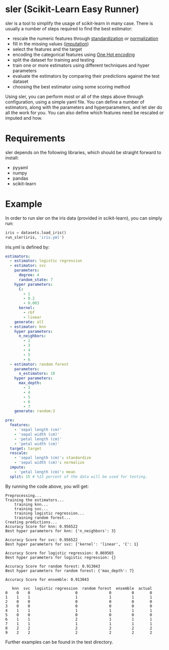 # sler (Scikit-Learn Easy Runner)

sler is a tool to simplify the usage of scikit-learn in many case.
There is usually a number of steps required to find the best estimator:
- rescale the numeric features through [standardization](http://scikit-learn.org/stable/modules/generated/sklearn.preprocessing.StandardScaler.html) or [normalization](http://scikit-learn.org/stable/modules/generated/sklearn.preprocessing.MinMaxScaler.html)
- fill in the missing values ([imputation](https://en.wikipedia.org/wiki/Imputation_(statistics)))
- select the features and the target
- encoding the categorical features using [One Hot encoding](https://en.wikipedia.org/wiki/One-hot)
- split the dataset for training and testing
- train one or more estimators using different techniques and hyper parameters
- evaluate the estimators by comparing their predictions against the test dataset
- choosing the best estimator using some scoring method

Using sler, you can perform most or all of the steps above through configuration, using a simple yaml file. You can define a number of estimators, along with the parameters and hyperparameters, and let sler do all the work for you.
You can also define which features need be rescaled or imputed and how.

# Requirements
sler depends on the following libraries, which should be straight forward to install:
- pyyaml
- numpy
- pandas
- scikit-learn

# Example 
In order to run sler on the iris data (provided in scikit-learn), you can simply run:
```python
iris = datasets.load_iris()
run_sler(iris, 'iris.yml')
```

iris.yml is defined by:
```yaml
estimators:
  - estimator: logistic regression
  - estimator: svc
    parameters:
      degree: 4
      random_state: 7
    hyper parameters:
      C:
        - 1
        - 0.2
        - 0.003
      kernel:
        - rbf
        - linear
    generate: all
  - estimator: knn
    hyper parameters:
      n_neighbors:
        - 2
        - 3
        - 4
        - 5
        - 6
  - estimator: random forest
    parameters:
      n_estimators: 10
    hyper parameters:
      max_depth:
        - 3
        - 4
        - 5
        - 6
        - 7
    generate: random:3

pre:
  features:
    - 'sepal length (cm)'
    - 'sepal width (cm)'
    - 'petal length (cm)'
    - 'petal width (cm)'
  target: target
  rescale:
    - 'sepal length (cm)': standardize
    - 'sepal width (cm)': normalize
  impute:
    - 'petal length (cm)': mean
  split: 15 # %15 percent of the data will be used for testing.
```

By running the code above, you will get:

```
Preprocessing...
Training the estimators...
	training knn...
	training svc...
	training logistic regression...
	training random forest...
Creating predictions...
Accuracy Score for knn: 0.956522
Best hyper parameters for knn: {'n_neighbors': 3}

Accuracy Score for svc: 0.956522
Best hyper parameters for svc: {'kernel': 'linear', 'C': 1}

Accuracy Score for logistic regression: 0.869565
Best hyper parameters for logistic regression: {}

Accuracy Score for random forest: 0.913043
Best hyper parameters for random forest: {'max_depth': 7}

Accuracy Score for ensemble: 0.913043

   knn  svc  logistic regression  random forest  ensemble  actual
0    0    0                    0              0         0       0
1    1    1                    1              1         1       1
2    0    0                    0              0         0       0
3    0    0                    0              0         0       0
4    1    1                    1              1         1       1
5    0    0                    0              0         0       0
6    1    1                    2              1         1       1
7    1    1                    1              1         1       1
8    2    2                    2              2         2       2
9    2    2                    2              2         2       2
```

Further examples can be found in the test directory.